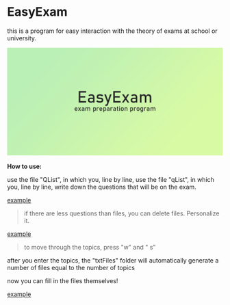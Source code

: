 # EasyExam
this is a program for easy interaction with the theory of exams at school or university.

![alt text](https://github.com/CoolichWithYou/EasyExam/blob/main/EasyExam.png?raw=true)

**How to use:**

use the file "QList", in which you, line by line, 
use the file "qList", in which you, line by line, 
write down the questions that will be on the exam.

[example](https://imgur.com/a/fGM3rne)

>if there are less questions than files, you can delete files. 
Personalize it.

[example](https://imgur.com/a/CkEKkXJ)

>to move through the topics, press "w" and " s"

after you enter the topics, the "txtFiles" folder will automatically 
generate a number of files equal to the number of topics

now you can fill in the files themselves!

[example](https://imgur.com/a/PtDRzcZ)
